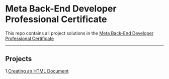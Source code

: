 # Meta Back-End Developer Professional Certificate

This repo contains all project solutions in the
[Meta Back-End Developer Professional Certificate](https://www.coursera.org/professional-certificates/meta-back-end-developer)

---

## Projects

1.[Creating an HTML Document](./Project_1/)
